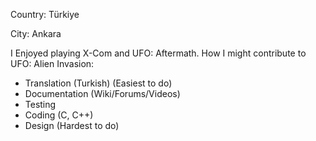 Country: Türkiye

City: Ankara

I Enjoyed playing X-Com and UFO: Aftermath. How I might contribute to
UFO: Alien Invasion:

- Translation (Turkish) (Easiest to do)
- Documentation (Wiki/Forums/Videos)
- Testing
- Coding (C, C++)
- Design (Hardest to do)